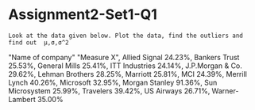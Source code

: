 # Assignment2-Set1-Q1
	Look at the data given below. Plot the data, find the outliers and find out  μ,σ,σ^2

"Name of company"	"Measure X",
Allied Signal	24.23%,
Bankers Trust	25.53%,
General Mills	25.41%,
ITT Industries	24.14%,
J.P.Morgan & Co. 29.62%,
Lehman Brothers	28.25%,
Marriott	25.81%,
MCI	24.39%,
Merrill Lynch	40.26%,
Microsoft	32.95%,
Morgan Stanley	91.36%,
Sun Microsystem 25.99%,
Travelers	39.42%,
US Airways	26.71%,
Warner-Lambert	35.00%
